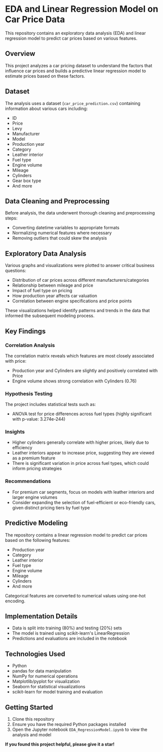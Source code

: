 # EDA and Linear Regression Model on Car Price Data

This repository contains an exploratory data analysis (EDA) and linear regression model to predict car prices based on various features.

## Overview

This project analyzes a car pricing dataset to understand the factors that influence car prices and builds a predictive linear regression model to estimate prices based on these factors.

## Dataset

The analysis uses a dataset (`car_price_prediction.csv`) containing information about various cars including:

- ID
- Price
- Levy
- Manufacturer
- Model
- Production year
- Category
- Leather interior
- Fuel type
- Engine volume
- Mileage
- Cylinders
- Gear box type
- And more

## Data Cleaning and Preprocessing

Before analysis, the data underwent thorough cleaning and preprocessing steps:
- Converting datetime variables to appropriate formats
- Normalizing numerical features where necessary
- Removing outliers that could skew the analysis

## Exploratory Data Analysis

Various graphs and visualizations were plotted to answer critical business questions:
- Distribution of car prices across different manufacturers/categories
- Relationship between mileage and price
- Impact of fuel type on pricing
- How production year affects car valuation
- Correlation between engine specifications and price points

These visualizations helped identify patterns and trends in the data that informed the subsequent modeling process.

## Key Findings

### Correlation Analysis

The correlation matrix reveals which features are most closely associated with price:
- Production year and Cylinders are slightly and positively correlated with Price
- Engine volume shows strong correlation with Cylinders (0.76)

### Hypothesis Testing

The project includes statistical tests such as:
- ANOVA test for price differences across fuel types (highly significant with p-value: 3.274e-244)

### Insights

- Higher cylinders generally correlate with higher prices, likely due to efficiency
- Leather interiors appear to increase price, suggesting they are viewed as a premium feature
- There is significant variation in price across fuel types, which could inform pricing strategies

### Recommendations

- For premium car segments, focus on models with leather interiors and larger engine volumes
- Consider expanding the selection of fuel-efficient or eco-friendly cars, given distinct pricing tiers by fuel type

## Predictive Modeling

The repository contains a linear regression model to predict car prices based on the following features:
- Production year
- Category
- Leather interior
- Fuel type
- Engine volume
- Mileage
- Cylinders
- And more

Categorical features are converted to numerical values using one-hot encoding.

## Implementation Details

- Data is split into training (80%) and testing (20%) sets
- The model is trained using scikit-learn's LinearRegression
- Predictions and evaluations are included in the notebook

## Technologies Used

- Python
- pandas for data manipulation
- NumPy for numerical operations
- Matplotlib/pyplot for visualization
- Seaborn for statistical visualizations
- scikit-learn for model training and evaluation

## Getting Started

1. Clone this repository
2. Ensure you have the required Python packages installed
3. Open the Jupyter notebook `EDA_RegressionModel.ipynb` to view the analysis and model

 **If you found this project helpful, please give it a star!** 

